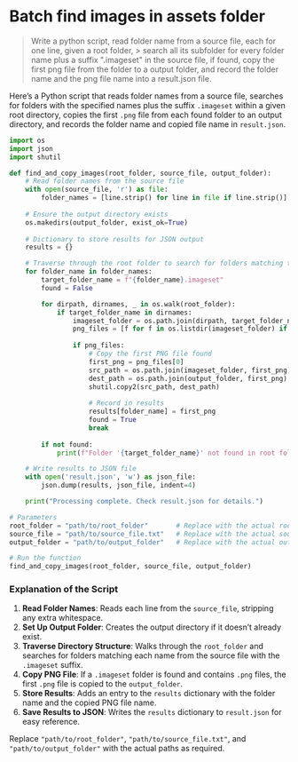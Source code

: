 # Batch find images in assets folder #

> Write a python script, read folder name from a source file, each for one line, given a root folder, > search all its subfolder for every folder name plus a suffix ".imageset" in the source file, if 
> found, copy the first png file from the folder to a output folder, and record the folder name and 
> the png file name into a result.json file.


Here’s a Python script that reads folder names from a source file, searches for folders with the specified names plus the suffix `.imageset` within a given root directory, copies the first `.png` file from each found folder to an output directory, and records the folder name and copied file name in `result.json`.

```python
import os
import json
import shutil

def find_and_copy_images(root_folder, source_file, output_folder):
    # Read folder names from the source file
    with open(source_file, 'r') as file:
        folder_names = [line.strip() for line in file if line.strip()]
    
    # Ensure the output directory exists
    os.makedirs(output_folder, exist_ok=True)
    
    # Dictionary to store results for JSON output
    results = {}

    # Traverse through the root folder to search for folders matching the target names with ".imageset" suffix
    for folder_name in folder_names:
        target_folder_name = f"{folder_name}.imageset"
        found = False

        for dirpath, dirnames, _ in os.walk(root_folder):
            if target_folder_name in dirnames:
                imageset_folder = os.path.join(dirpath, target_folder_name)
                png_files = [f for f in os.listdir(imageset_folder) if f.endswith('.png')]
                
                if png_files:
                    # Copy the first PNG file found
                    first_png = png_files[0]
                    src_path = os.path.join(imageset_folder, first_png)
                    dest_path = os.path.join(output_folder, first_png)
                    shutil.copy2(src_path, dest_path)
                    
                    # Record in results
                    results[folder_name] = first_png
                    found = True
                    break
        
        if not found:
            print(f"Folder '{target_folder_name}' not found in root folder")

    # Write results to JSON file
    with open('result.json', 'w') as json_file:
        json.dump(results, json_file, indent=4)

    print("Processing complete. Check result.json for details.")

# Parameters
root_folder = "path/to/root_folder"       # Replace with the actual root folder path
source_file = "path/to/source_file.txt"   # Replace with the actual source file path
output_folder = "path/to/output_folder"   # Replace with the actual output folder path

# Run the function
find_and_copy_images(root_folder, source_file, output_folder)
```

### Explanation of the Script

1. **Read Folder Names**: Reads each line from the `source_file`, stripping any extra whitespace.
2. **Set Up Output Folder**: Creates the output directory if it doesn’t already exist.
3. **Traverse Directory Structure**: Walks through the `root_folder` and searches for folders matching each name from the source file with the `.imageset` suffix.
4. **Copy PNG File**: If a `.imageset` folder is found and contains `.png` files, the first `.png` file is copied to the `output_folder`.
5. **Store Results**: Adds an entry to the `results` dictionary with the folder name and the copied PNG file name.
6. **Save Results to JSON**: Writes the `results` dictionary to `result.json` for easy reference.

Replace `"path/to/root_folder"`, `"path/to/source_file.txt"`, and `"path/to/output_folder"` with the actual paths as required.
